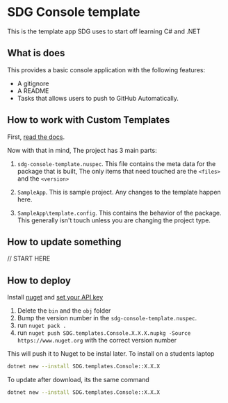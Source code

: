 # SDG Console template

This is the template app SDG uses to start off learning C# and .NET

## What is does

This provides a basic console application with the following features:

- A gitignore
- A README
- Tasks that allows users to push to GitHub Automatically.

## How to work with Custom Templates

First, [read the docs](https://docs.microsoft.com/en-us/dotnet/core/tools/custom-templates).

Now with that in mind, The project has 3 main parts:

1. `sdg-console-template.nuspec`. This file contains the meta data for the package that is built, The only items that need touched are the `<files>` and the `<version>`

2. `SampleApp`. This is sample project. Any changes to the template happen here.

3. `SampleApp\template.config`. This contains the behavior of the package. This generally isn't touch unless you are changing the project type.

## How to update something

// START HERE

## How to deploy

Install [nuget](https://docs.microsoft.com/en-us/nuget/reference/nuget-exe-cli-reference) and [set your API key](https://docs.microsoft.com/en-us/nuget/reference/cli-reference/cli-ref-setapikey)

1. Delete the `bin` and the `obj` folder
2. Bump the version number in the `sdg-console-template.nuspec`.
3. run `nuget pack .`
4. run `nuget push SDG.templates.Console.X.X.X.nupkg -Source https://www.nuget.org` with the correct version number

This will push it to Nuget to be instal later. To install on a students laptop

```sh
dotnet new --install SDG.templates.Console::X.X.X
```

To update after download, its the same command

```sh
dotnet new --install SDG.templates.Console::X.X.X
```
